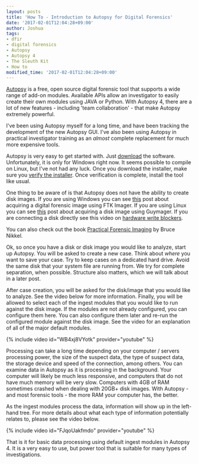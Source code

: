 ```yaml
---
layout: posts
title: 'How To - Introduction to Autopsy for Digital Forensics'
date: '2017-02-01T12:04:28+09:00'
author: Joshua
tags:
- dfir
- digital forensics
- Autopsy
- Autopsy 4
- The Sleuth Kit
- How to
modified_time: '2017-02-01T12:04:28+09:00'
---
```


[Autopsy](http://www.autopsy.com/) is a free, open source digital forensic tool that supports a wide range of add-on modules. Available APIs allow an investigator to easily create their own modules using JAVA or Python. With Autopsy 4, there are a lot of new features - including 'team collaboration' - that make Autopsy extremely powerful.

I've been using Autopsy myself for a long time, and have been tracking the development of the new Autopsy GUI. I've also been using Autopsy in practical investigator training as an *almost* complete replacement for much more expensive tools.

Autopsy is very easy to get started with. Just [download](http://sleuthkit.org/autopsy/download.php) the software. Unfortunately, it is only for Windows right now. It seems possible to compile on Linux, but I've not had any luck. Once you download the installer, make sure you [verify the installer](https://DFIR.Science/2015/07/how-to-using-gnupg-to-verify-data-using.html). Once verification is complete, install the tool like usual.

One thing to be aware of is that Autopsy does not have the ability to create disk images. If you are using Windows you can see [this](https://DFIR.Science/2016/11/how-to-forensic-acquisition-in-windows.html) post about acquiring a digital forensic image using FTK Imager. If you are using Linux you can see [this](https://DFIR.Science/2016/10/how-to-forensic-acquisition-in-linux_31.html) post about acquiring a disk image using Guymager. If you are connecting a disk directly see this video on [hardware write blockers](https://DFIR.Science/2016/10/how-to-forensic-data-acquisition.html).

You can also check out the book [Practical Forensic Imaging](https://amzn.to/2YZqvIx) by Bruce Nikkel.

Ok, so once you have a disk or disk image you would like to analyze, start up Autopsy. You will be asked to create a new case. Think about *where* you want to save your case. Try to keep cases on a dedicated hard drive. Avoid the same disk that your system file are running from. We try for complete separation, when possible. Structure also matters, which we will talk about in a later post.

After case creation, you will be asked for the disk/image that you would like to analyze. See the video below for more information. Finally, you will be allowed to select each of the ingest modules that you would like to run against the disk image. If the modules are not already configured, you can configure them here. You can also configure them later and re-run the configured module against the disk image. See the video for an explanation of all of the major default modules.

{% include video id="WB4xj8VYotk" provider="youtube" %}

Processing can take a long time depending on your computer / servers processing power, the size of the suspect data, the type of suspect data, the storage device and speed of the connection, among others. You can examine data in Autopsy as it is processing in the background. Your computer will likely be much less responsive, and computers that do not have much memory will be very slow. Computers with 4GB of RAM sometimes crashed when dealing with 20GB+ disk images. With Autopsy - and most forensic tools - the more RAM your computer has, the better.

As the ingest modules process the data, information will show up in the left-hand tree. For more details about what each type of information potentially relates to, please see the video below.

{% include video id="FJqoUakfmdo" provider="youtube" %}

That is it for basic data processing using default ingest modules in Autopsy 4. It is a very easy to use, but power tool that is suitable for many types of investigations.
